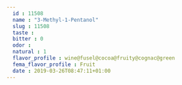 ```yaml
---
  id : 11508
  name : "3-Methyl-1-Pentanol"
  slug : 11508
  taste : 
  bitter : 0
  odor : 
  natural : 1
  flavor_profile : wine@fusel@cocoa@fruity@cognac@green
  fema_flavor_profile : Fruit
  date : 2019-03-26T08:47:11+01:00
---
```



